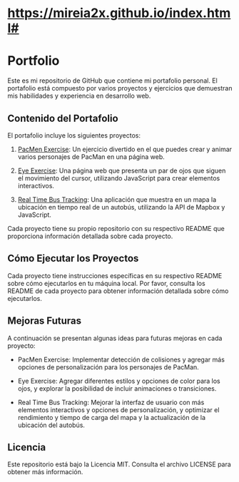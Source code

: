 # https://mireia2x.github.io/index.html#
# Portfolio

Este es mi repositorio de GitHub que contiene mi portafolio personal. El portafolio está compuesto por varios proyectos y ejercicios que demuestran mis habilidades y experiencia en desarrollo web.

## Contenido del Portafolio

El portafolio incluye los siguientes proyectos:

1. [PacMen Exercise](https://github.com/tuusuario/pacmen-exercise): Un ejercicio divertido en el que puedes crear y animar varios personajes de PacMan en una página web.

2. [Eye Exercise](https://github.com/tuusuario/eye-exercise): Una página web que presenta un par de ojos que siguen el movimiento del cursor, utilizando JavaScript para crear elementos interactivos.

3. [Real Time Bus Tracking](https://github.com/tuusuario/real-time-bus-tracking): Una aplicación que muestra en un mapa la ubicación en tiempo real de un autobús, utilizando la API de Mapbox y JavaScript.

Cada proyecto tiene su propio repositorio con su respectivo README que proporciona información detallada sobre cada proyecto.

## Cómo Ejecutar los Proyectos

Cada proyecto tiene instrucciones específicas en su respectivo README sobre cómo ejecutarlos en tu máquina local. Por favor, consulta los README de cada proyecto para obtener información detallada sobre cómo ejecutarlos.

## Mejoras Futuras

A continuación se presentan algunas ideas para futuras mejoras en cada proyecto:

- PacMen Exercise: Implementar detección de colisiones y agregar más opciones de personalización para los personajes de PacMan.

- Eye Exercise: Agregar diferentes estilos y opciones de color para los ojos, y explorar la posibilidad de incluir animaciones o transiciones.

- Real Time Bus Tracking: Mejorar la interfaz de usuario con más elementos interactivos y opciones de personalización, y optimizar el rendimiento y tiempo de carga del mapa y la actualización de la ubicación del autobús.

## Licencia

Este repositorio está bajo la Licencia MIT. Consulta el archivo LICENSE para obtener más información.

